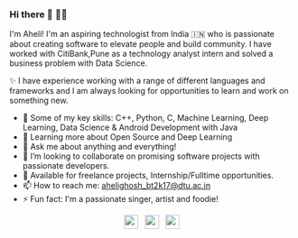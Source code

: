 ### Hi there 👋 👩‍💻

I'm Aheli! I'm an aspiring technologist from India 🇮🇳 who is passionate about creating software to elevate people and build community. I have worked with CitiBank,Pune as a technology analyst intern and solved a business problem with Data Science. 

✨ I have experience working with a range of different languages and frameworks and I am always looking for opportunities to learn and work on something new. 

- 🔭 Some of my key skills:  C++, Python, C, Machine Learning, Deep Learning, Data Science & Android Development with Java
- 🌱 Learning more about Open Source and Deep Learning
- 💬 Ask me about anything and everything!
- 👯 I’m looking to collaborate on promising software projects with passionate developers.
- 💼 Available for freelance projects, Internship/Fulltime opportunities.
- 📫 How to reach me: ahelighosh_bt2k17@dtu.ac.in
- ⚡ Fun fact: I'm a passionate singer, artist and foodie!

<p align='center'>
<a href="https://twitter.com/aheli_g"><img height="25" src="https://github.com/WaylonWalker/WaylonWalker/blob/master/icon/twitter.png?raw=true"></a>&nbsp;&nbsp;
<a href="https://www.instagram.com/aheli__g"><img height="25" src="https://github.com/WaylonWalker/WaylonWalker/blob/master/icon/instagram.jpg?raw=true"></a>&nbsp;&nbsp;
<a href="https://www.linkedin.com/in/aheli-ghosh/"><img height="25" src="https://github.com/WaylonWalker/WaylonWalker/blob/master/icon/linkedin.png?raw=true"></a>
</p>
